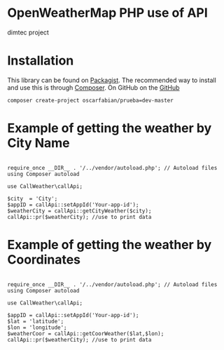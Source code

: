 # OpenWeatherMap PHP use of API
dimtec project

Installation
============
This library can be found on [Packagist](https://packagist.org/packages/oscarfabian/prueba).
The recommended way to install and use this is through [Composer](http://getcomposer.org).
On GitHub on the [GitHub](https://github.com/oscarfmg9/prueba)

    composer create-project oscarfabian/prueba=dev-master

Example of getting the weather by City Name
===========================================
```<?php 

require_once __DIR__ . '/../vendor/autoload.php'; // Autoload files using Composer autoload

use CallWeather\callApi;

$city  = 'City';
$appID = callApi::setAppId('Your-app-id');
$weatherCity = callApi::getCityWeather($city);
callApi::pr($weatherCity); //use to print data
```

Example of getting the weather by Coordinates
=============================================

```<?php 

require_once __DIR__ . '/../vendor/autoload.php'; // Autoload files using Composer autoload

use CallWeather\callApi;

$appID = callApi::setAppId('Your-app-id');
$lat = 'latitude';
$lon = 'longitude';
$weatherCoor = callApi::getCoorWeather($lat,$lon);
callApi::pr($weatherCity); //use to print data
```